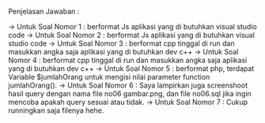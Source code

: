 Penjelasan Jawaban :

-> Untuk Soal Nomor 1 : berformat Js aplikasi yang di butuhkan visual studio code
-> Untuk Soal Nomor 2 : berformat Js aplikasi yang di butuhkan visual studio code
-> Untuk Soal Nomor 3 : berformat cpp tinggal di run dan masukkan angka saja aplikasi yang di butuhkan dev c++
-> Untuk Soal Nomor 4 : berformat cpp tinggal di run dan masukkan angka saja  aplikasi yang di butuhkan dev c++
-> Untuk Soal Nomor 5 : berformat php, terdapat Variable $jumlahOrang untuk mengisi nilai parameter function jumlahOrang(). 
-> Untuk Soal Nomor 6 : Saya lampirkan juga screenshoot hasil query dengan nama file no06 gambar.png, dan file no06.sql jika ingin mencoba apakah query sesuai atau tidak. 
-> Untuk Soal Nomor 7 : Cukup runningkan saja filenya hehe.

